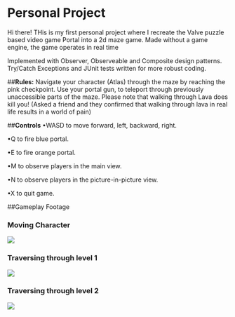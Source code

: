 # Personal Project

Hi there! THis is my first personal project where I recreate the Valve puzzle based video game Portal into a 2d maze game. Made without a game engine, the game operates in real time 

Implemented with Observer, Observeable and Composite design patterns. Try/Catch Exceptions and JUnit tests written for more robust coding. 

##**Rules:** 
Navigate your character (Atlas) through the maze by reaching the pink checkpoint. Use your portal gun, to teleport through previously unaccessible parts of the maze. Please note that walking through Lava does kill you! (Asked a friend and they confirmed that walking through lava in real life results in a world of pain) 

##**Controls**
•WASD to move forward, left, backward, right.

•Q to fire blue portal.

•E to fire orange portal.

•M to observe players in the main view.

•N to observe players in the picture-in-picture view.

•X to quit game.

##Gameplay Footage 

### **Moving Character**
![](portalMoving.gif)

### **Traversing through level 1**
![](portalLevel1.gif)

### **Traversing through level 2**
![](portalLevel2.gif)



